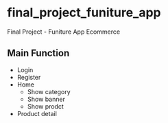 # final_project_funiture_app

Final Project - Funiture App Ecommerce

## Main Function

* Login
* Register
* Home
    * Show category
    * Show banner
    * Show prodct
* Product detail
